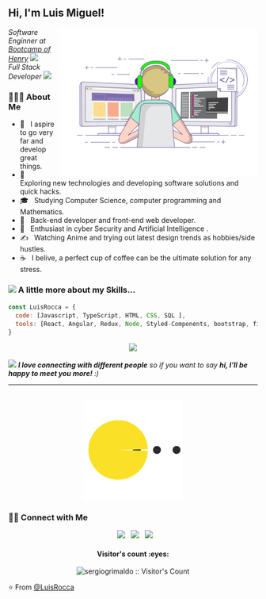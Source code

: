 <h2> Hi, I'm Luis Miguel! </h2>
<img align="right" alt="GIF" src="https://raw.githubusercontent.com/devSouvik/devSouvik/master/gif3.gif" width="400"/>
<p><em>Software Enginner at <a href="![image](https://user-images.githubusercontent.com/82968336/142276352-12d7ff7b-32d4-41a2-a16b-896d5d14fa5c.png)
 ">Bootcamp of Henry</a> <img src="https://media.giphy.com/media/fYSnHlufseco8Fh93Z/giphy.gif" width="30"> </br>Full Stack Developer 
  <img src="https://media.giphy.com/media/WUlplcMpOCEmTGBtBW/giphy.gif" width="30">  
</em></p>

<h3> 👨🏻‍💻 About Me </h3>

- 🔭 &nbsp; I aspire to go very far and develop great things.
- 🤔 &nbsp; Exploring new technologies and developing software solutions and quick hacks.
- 🎓 &nbsp; Studying Computer Science, computer programming and Mathematics.
- 💼 &nbsp; Back-end developer and front-end web developer.
- 🌱 &nbsp; Enthusiast in cyber Security and Artificial Intelligence .
- ✍️ &nbsp; Watching Anime and trying out latest design trends as hobbies/side hustles.
- ☕ &nbsp; I belive, a perfect cup of coffee can be the ultimate solution for any stress. 

### <img src="https://media.giphy.com/media/VgCDAzcKvsR6OM0uWg/giphy.gif" width="50"> A little more about my Skills...   

```javascript
const LuisRocca = {
  code: [Javascript, TypeScript, HTML, CSS, SQL ],
  tools: [React, Angular, Redux, Node, Styled-Components, bootstrap, fireBase, Jest, Express, PostgreSQL, mySQL, gulp, sas, IONIC, ],
}
```
<p align="center"><img src="https://i.imgur.com/A6bWGFl.gif"/></p>
<img src="https://media.giphy.com/media/LnQjpWaON8nhr21vNW/giphy.gif" width="60"> <em><b>I love connecting with different people</b> so if you want to say <b>hi, I'll be happy to meet you more!</b> :)</em>

---

<div align="center">
	<br>
	<img src="https://raw.githubusercontent.com/Aniket965/Aniket965/master/pacman.svg?sanitize=true" width="200" height="200">
</div>
<h3> 🤝🏻 Connect with Me </h3>
<p align="center">
&nbsp; <a href="https://twitter.com/LuisRoc54300069" target="_blank" rel="noopener noreferrer"><img src="https://img.icons8.com/plasticine/100/000000/twitter.png" width="50" /></a>  
&nbsp; <a href="https://www.linkedin.com/in/luis-miguel-alfonzo-roca-software-enginer/" target="_blank" rel="noopener noreferrer"><img src="https://img.icons8.com/plasticine/100/000000/linkedin.png" width="50" /></a>
&nbsp; <a href="mailto:Luis.rocca96@gmail.com" target="_blank" rel="noopener noreferrer"><img src="https://img.icons8.com/plasticine/100/000000/gmail.png"  width="50" /></a>
</p> 

<h4 align="center">Visitor's count :eyes:</h4>
<p align="center"><img src="https://profile-counter.glitch.me/{sergiogrimaldo}/count.svg" alt="sergiogrimaldo :: Visitor's Count" /></p>

⭐️ From [@LuisRocca](https://github.com/LuisRocca)

